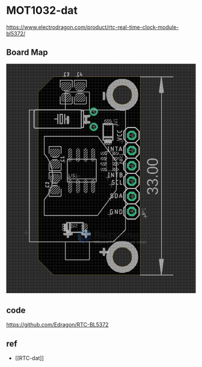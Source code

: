 
# MOT1032-dat

https://www.electrodragon.com/product/rtc-real-time-clock-module-bl5372/


## Board Map 

![](2023-12-28-16-19-52.png)

## code 

https://github.com/Edragon/RTC-BL5372


## ref 

- [[RTC-dat]]